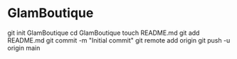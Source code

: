 # GlamBoutique

git init GlamBoutique
cd GlamBoutique
touch README.md
git add README.md
git commit -m "Initial commit"
git remote add origin <repository-url>
git push -u origin main
